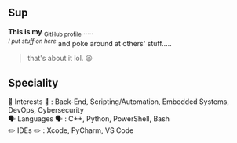 ## Sup
**This is my** <sub>GitHub profile</sub> ..... <br>
<sup>_I put stuff on here_</sup> and poke around at others' stuff..... <br>
> that's about it lol. 😃

## Speciality
🧠 Interests 🧠 : Back-End, Scripting/Automation, Embedded Systems, DevOps, Cybersecurity
<br>
🗣️ Languages 🗣️ : C++, Python, PowerShell, Bash
<br>
✏️ IDEs ✏️ : Xcode, PyCharm, VS Code
